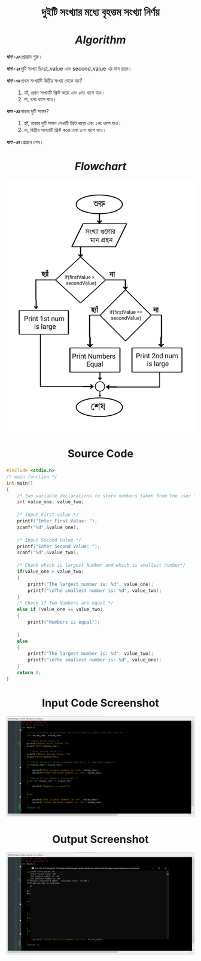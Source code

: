 <!-- CIRCLE_TOOLS -->
<!-- CODED BY ARU -->
<div align='center' sytle='color:red'><h1> দুইটি সংখ্যার মধ্যে বৃহত্তম সংখ্যা নির্ণয় </h1></div>
<div align="center"><h1><b><i> Algorithm </i></b></h1></div>
<div align="left">
  <p> <b><i>ধাপ -১ঃ </i></b> প্রোগ্রাম শুরু। </p>
  <p> <b><i>ধাপ -২ঃ </i></b> দুটি সংখ্যা first_value এবং second_value এর মান গ্রহন। </p>
  <p> <b><i>ধাপ -৩ঃ </i></b> প্রথম সংখ্যাটি দ্বিতীয় সংখ্যা থেকে বড়?</p>
  <ul>
     <ol>
	<li> হ্যাঁ, প্রথন সংখ্যাটি প্রিন্ট করো এবং ৫নং ধাপে যাও।</li>
	<li> না, ৪নং ধাপে যাও। </li>
     </ol>
  </ul>
  <p> <b><i>ধাপ -৪ঃ </i></b> নাম্বার দুটি সমান? </p>
  <ul>
     <ol>
	<li> হ্যাঁ, নাম্বার দুটি সমান লেখাটি প্রিন্ট করো এবং ৫নং ধাপে যাও।</li>
	<li> না, দ্বিতীয় সংখ্যাটি প্রিন্ট করো এবং ৫নং ধাপে যাও। </li>
     </ol>
  </ul>
  <p> <b><i>ধাপ -৫ঃ </i></b> প্রোগ্রাম শেষ।</p>
</div>
<div align="center">
<h1><b><i> Flowchart </i> </b></h1>
<img src="flowchart.jpg" alt="flowchart">
</div>

<div align="center">
<h1> <b> Source Code </b> </h1>
<div align="left">

```c
#include <stdio.h>
/* main function */
int main()
{
    /* two variable declarations to store numbers taken from the user */
    int value_one, value_two;

    /* Input First value */
    printf("Enter First Value: ");
    scanf("%d",&value_one);

    /* Input Second Value */
    printf("Enter Second Value: ");
    scanf("%d",&value_two);

    /* Check which is largest Number and which is smallest number*/
    if(value_one > value_two)
    {
        printf("The largest number is: %d", value_one);
        printf("\nThe smallest number is: %d", value_two);
    }
    /* Check if Two Numbers are equal */
    else if (value_one == value_two)
    {
        printf("Numbers is equal");

    }
    else
    {
        printf("The largest number is: %d", value_two);
        printf("\nThe smallest number is: %d", value_one);
    }
    return 0;
}

```

</div>
</div>
<div align="center">
<h1> Input Code Screenshot</h1>
<img src=" input.png">
<h1> Output Screenshot </h1>
<img src="output.png">
</div>
